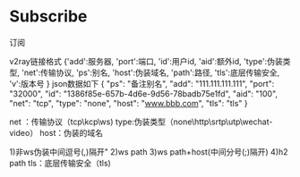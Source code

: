 # Subscribe
订阅


v2ray链接格式
{'add':服务器,
'port':端口,
'id':用户id,
'aid':额外id,
'type':伪装类型,
'net':传输协议,
'ps':别名,
'host':伪装域名,
'path':路径,
'tls':底层传输安全,
'v':版本号
}
json数据如下
{
"ps": "备注别名",
"add": "111.111.111.111",
"port": "32000",
"id": "1386f85e-657b-4d6e-9d56-78badb75e1fd",
"aid": "100",
"net": "tcp",
"type": "none",
"host": "www.bbb.com",
"tls": "tls"
}

net ：传输协议（tcp\kcp\ws)
type:伪装类型（none\http\srtp\utp\wechat-video）
host：伪装的域名

1)非ws伪装中间逗号(,)隔开"
2)ws path
3)ws path+host(中间分号(;)隔开)
4)h2 path
tls：底层传输安全（tls)
